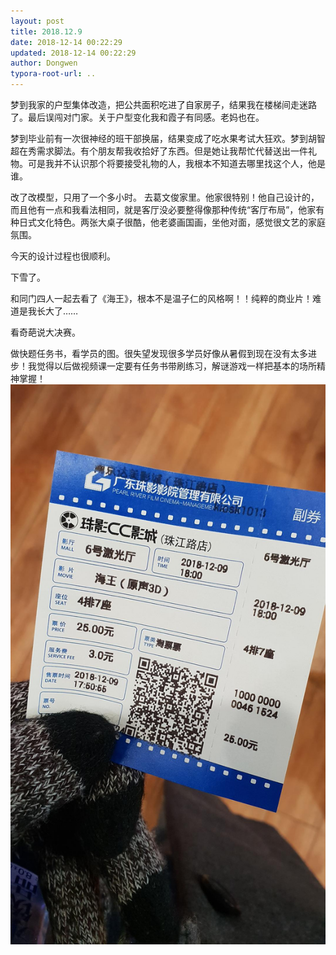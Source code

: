 ```yaml
---
layout: post
title: 2018.12.9
date: 2018-12-14 00:22:29
updated: 2018-12-14 00:22:29
author: Dongwen
typora-root-url: ..
---
```




梦到我家的户型集体改造，把公共面积吃进了自家房子，结果我在楼梯间走迷路了。最后误闯对门家。关于户型变化我和霞子有同感。老妈也在。

梦到毕业前有一次很神经的班干部换届，结果变成了吃水果考试大狂欢。梦到胡智超在秀需求脚法。有个朋友帮我收拾好了东西。但是她让我帮忙代替送出一件礼物。可是我并不认识那个将要接受礼物的人，我根本不知道去哪里找这个人，他是谁。

改了改模型，只用了一个多小时。
去葛文俊家里。他家很特别！他自己设计的，而且他有一点和我看法相同，就是客厅没必要整得像那种传统“客厅布局”，他家有种日式文化特色。两张大桌子很酷，他老婆画国画，坐他对面，感觉很文艺的家庭氛围。

今天的设计过程也很顺利。

下雪了。

和同门四人一起去看了《海王》，根本不是温子仁的风格啊！！纯粹的商业片！难道是我长大了……

看奇葩说大决赛。

做快题任务书，看学员的图。很失望发现很多学员好像从暑假到现在没有太多进步！我觉得以后做视频课一定要有任务书带刷练习，解谜游戏一样把基本的场所精神掌握！ ![](/img/in-post/x56512833.jpg)
